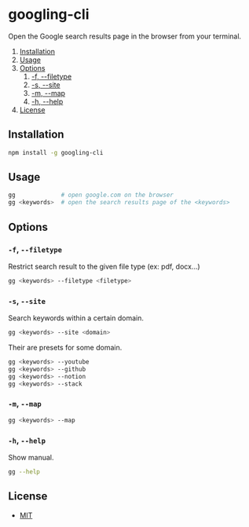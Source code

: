 # googling-cli

Open the Google search results page in the browser from your terminal.

1. [Installation](#installation)
1. [Usage](#usage)
1. [Options](#options)
   1. [-f, --filetype](#-f---filetype)
   1. [-s, --site](#-s---site)
   1. [-m, --map](#-m---map)
   1. [-h, --help](#-h---help)
1. [License](#license)

## Installation

```sh
npm install -g googling-cli
```

## Usage

```sh
gg             # open google.com on the browser
gg <keywords>  # open the search results page of the <keywords>
```

## Options

### `-f`, `--filetype`

Restrict search result to the given file type (ex: pdf, docx...)

```sh
gg <keywords> --filetype <filetype>
```

### `-s`, `--site`

Search keywords within a certain domain.

```sh
gg <keywords> --site <domain>
```

Their are presets for some domain.

```sh
gg <keywords> --youtube
gg <keywords> --github
gg <keywords> --notion
gg <keywords> --stack
```

### `-m`, `--map`

```sh
gg <keywords> --map
```

### `-h`, `--help`

Show manual.

```sh
gg --help
```

## License

- [MIT](./LICENSE.md)
